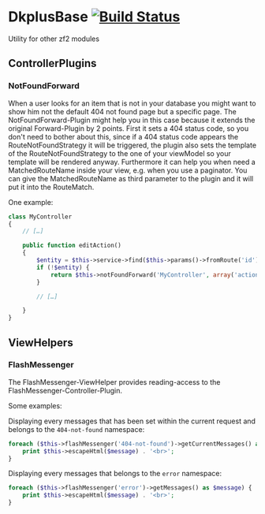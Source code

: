 # DkplusBase [![Build Status](https://secure.travis-ci.org/UFOMelkor/DkplusBase.png?branch=master)](http://travis-ci.org/UFOMelkor/DkplusBase)

Utility for other zf2 modules

## ControllerPlugins

### NotFoundForward

When a user looks for an item that is not in your database you might want to show him not the default 404 not found page but a specific page.
The NotFoundForward-Plugin might help you in this case because it extends the original Forward-Plugin by 2 points.
First it sets a 404 status code, so you don't need to bother about this, since if a 404 status code appears the RouteNotFoundStrategy it will be triggered, the plugin also sets the template of the RouteNotFoundStrategy to the one of your viewModel so your template will be rendered anyway.
Furthermore it can help you when need a MatchedRouteName inside your view, e.g. when you use a paginator. You can give the MatchedRouteName as third parameter to the plugin and it will put it into the RouteMatch.

One example:

```php
class MyController
{
    // […]

    public function editAction()
    {
        $entity = $this->service->find($this->params()->fromRoute('id'));
        if (!$entity) {
            return $this->notFoundForward('MyController', array('action' => 'index'), 'my-route');
        }

        // […]

    }
}
```

## ViewHelpers

### FlashMessenger

The FlashMessenger-ViewHelper provides reading-access to the FlashMessenger-Controller-Plugin.

Some examples:

Displaying every messages that has been set within the current request and belongs to the `404-not-found` namespace:
```php
foreach ($this->flashMessenger('404-not-found')->getCurrentMessages() as $message) {
    print $this->escapeHtml($message) . '<br>';
}
```

Displaying every messages that belongs to the `error` namespace:
```php
foreach ($this->flashMessenger('error')->getMessages() as $message) {
    print $this->escapeHtml($message) . '<br>';
}
```